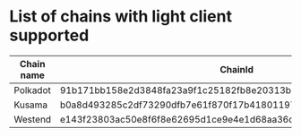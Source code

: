
# List of chains with light client supported
| Chain name | ChainId                                                          |
|------------|------------------------------------------------------------------|
| Polkadot   | 91b171bb158e2d3848fa23a9f1c25182fb8e20313b2c1eb49219da7a70ce90c3 |
| Kusama     | b0a8d493285c2df73290dfb7e61f870f17b41801197a149ca93654499ea3dafe |
| Westend    | e143f23803ac50e8f6f8e62695d1ce9e4e1d68aa36c1cd2cfd15340213f3423e |
